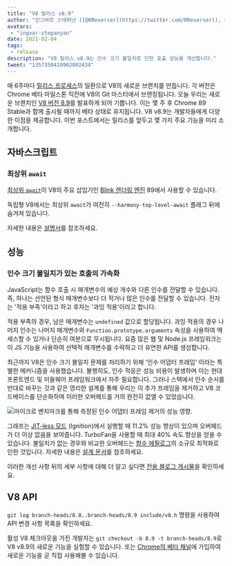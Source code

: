 ```yaml
---
title: "V8 릴리스 v8.9"
author: "인그바르 스테파냔 ([@RReverser](https://twitter.com/RReverser)), 대기 중인 호출"
avatars:
 - "ingvar-stepanyan"
date: 2021-02-04
tags:
 - release
description: "V8 릴리스 v8.9는 인수 크기 불일치로 인한 호출 성능을 개선합니다."
tweet: "1357358418902802434"
---
```

매 6주마다 [릴리스 프로세스](https://v8.dev/docs/release-process)의 일환으로 V8의 새로운 브랜치를 만듭니다. 각 버전은 Chrome 베타 마일스톤 직전에 V8의 Git 마스터에서 브랜칭됩니다. 오늘 우리는 새로운 브랜치인 [V8 버전 8.9](https://chromium.googlesource.com/v8/v8.git/+log/branch-heads/8.9)를 발표하게 되어 기쁩니다. 이는 몇 주 후 Chrome 89 Stable과 함께 출시될 때까지 베타 상태로 유지됩니다. V8 v8.9는 개발자들에게 다양한 이점을 제공합니다. 이번 포스트에서는 릴리스를 앞두고 몇 가지 주요 기능을 미리 소개합니다.

<!--truncate-->
## 자바스크립트

### 최상위 `await`

[최상위 `await`](https://v8.dev/features/top-level-await)이 V8의 주요 삽입기인 [Blink 렌더링 엔진](https://www.chromium.org/blink) 89에서 사용할 수 있습니다.

독립형 V8에서는 최상위 `await`가 여전히 `--harmony-top-level-await` 플래그 뒤에 숨겨져 있습니다.

자세한 내용은 [설명서](https://v8.dev/features/top-level-await)를 참조하세요.

## 성능

### 인수 크기 불일치가 있는 호출의 가속화

JavaScript는 함수 호출 시 매개변수의 예상 개수와 다른 인수를 전달할 수 있습니다. 즉, 하나는 선언된 형식 매개변수보다 더 적거나 많은 인수를 전달할 수 있습니다. 전자는 '적용 부족'이라고 하고 후자는 '과잉 적용'이라고 합니다.

적용 부족의 경우, 남은 매개변수는 `undefined` 값으로 할당됩니다. 과잉 적용의 경우 나머지 인수는 나머지 매개변수와 `Function.prototype.arguments` 속성을 사용하여 액세스할 수 있거나 단순히 여분으로 무시됩니다. 요즘 많은 웹 및 Node.js 프레임워크는 이 JS 기능을 사용하여 선택적 매개변수를 수락하고 더 유연한 API를 생성합니다.

최근까지 V8은 인수 크기 불일치 문제를 처리하기 위해 '인수 어댑터 프레임' 이라는 특별한 메커니즘을 사용했습니다. 불행히도, 인수 적응은 성능 비용이 발생하며 이는 현대 프론트엔드 및 미들웨어 프레임워크에서 자주 필요합니다. 그러나 스택에서 인수 순서를 반대로 바꾸는 것과 같은 영리한 설계를 통해 우리는 이 추가 프레임을 제거하고 V8 코드베이스를 단순화하며 이러한 오버헤드를 거의 완전히 없앨 수 있었습니다.

![마이크로 벤치마크를 통해 측정된 인수 어댑터 프레임 제거의 성능 영향.](/_img/v8-release-89/perf.svg)

그래프는 [JIT-less 모드](https://v8.dev/blog/jitless) (Ignition)에서 실행할 때 11.2% 성능 향상이 있으며 오버헤드가 더 이상 없음을 보여줍니다. TurboFan을 사용할 때 최대 40% 속도 향상을 얻을 수 있습니다. 불일치가 없는 경우와 비교한 오버헤드는 [함수 에필로그](https://source.chromium.org/chromium/chromium/src/+/master:v8/src/compiler/backend/x64/code-generator-x64.cc;l=4905;drc=5056f555010448570f7722708aafa4e55e1ad052)의 소규모 최적화로 인한 것입니다. 자세한 내용은 [설계 문서](https://docs.google.com/document/d/15SQV4xOhD3K0omGJKM-Nn8QEaskH7Ir1VYJb9_5SjuM/edit)를 참조하세요.

이러한 개선 사항 뒤의 세부 사항에 대해 더 알고 싶다면 [전용 블로그 게시물](https://v8.dev/blog/adaptor-frame)을 확인하세요.

## V8 API

`git log branch-heads/8.8..branch-heads/8.9 include/v8.h` 명령을 사용하여 API 변경 사항 목록을 확인하세요.

활성 V8 체크아웃을 가진 개발자는 `git checkout -b 8.9 -t branch-heads/8.9`로 V8 v8.9의 새로운 기능을 실험할 수 있습니다. 또는 [Chrome의 베타 채널](https://www.google.com/chrome/browser/beta.html)에 가입하여 새로운 기능을 곧 직접 사용해볼 수 있습니다.
